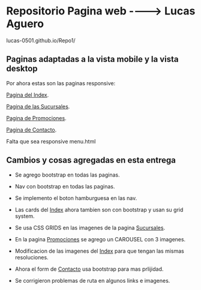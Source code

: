 # Repositorio Pagina web ----> Lucas Aguero
lucas-0501.github.io/Repo1/
## Paginas adaptadas a la vista mobile y la vista desktop

Por ahora estas son las paginas responsive: 
    
[Pagina del Index](./index.html).

[Pagina de las Sucursales](./pages/sucursales.html).

[Pagina de Promociones](./pages/promociones.html).

[Pagina de Contacto](./pages/contacto.html).

Falta que sea responsive menu.html

## Cambios y cosas agregadas en esta entrega

* Se agrego bootstrap en todas las paginas.

* Nav con bootstrap en todas las paginas.

* Se implemento el boton hamburguesa en las nav.

* Las cards del [Index](./index.html) ahora tambien son con bootstrap y usan su grid system.

* Se usa CSS GRIDS en las imagenes de la pagina [Sucursales](./pages/sucursales.html).

* En la pagina [Promociones](./pages/promociones.html) se agrego un CAROUSEL con 3 imagenes.

* Modificacion de las imagenes del [Index](./index.html) para que tengan las mismas resoluciones.

* Ahora el form de [Contacto](./pages/contacto.html) usa bootstrap para mas prlijidad.

* Se corrigieron problemas de ruta en algunos links e imagenes.